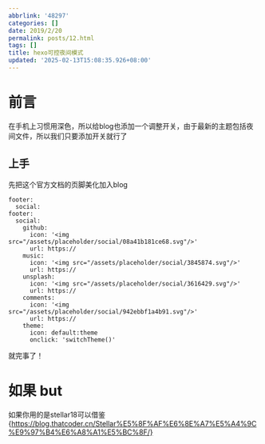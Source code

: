 ```yaml
---
abbrlink: '48297'
categories: []
date: 2019/2/20
permalink: posts/12.html
tags: []
title: hexo可控夜间模式
updated: '2025-02-13T15:08:35.926+08:00'
---
```

# 前言

在手机上习惯用深色，所以给blog也添加一个调整开关，由于最新的主题包括夜间文件，所以我们只要添加开关就行了

## 上手

先把这个官方文档的页脚美化加入blog

```复制to'git'
footer:
  social:
footer:
  social:
    github:
      icon: '<img src="/assets/placeholder/social/08a41b181ce68.svg"/>'
      url: https://
    music:
      icon: '<img src="/assets/placeholder/social/3845874.svg"/>'
      url: https://
    unsplash:
      icon: '<img src="/assets/placeholder/social/3616429.svg"/>'
      url: https://
    comments:
      icon: '<img src="/assets/placeholder/social/942ebbf1a4b91.svg"/>'
      url: https://
    theme:
      icon: default:theme
      onclick: 'switchTheme()'

```

就完事了！

# 如果 but

如果你用的是stellar18可以借鉴{https://blog.thatcoder.cn/Stellar%E5%8F%AF%E6%8E%A7%E5%A4%9C%E9%97%B4%E6%A8%A1%E5%BC%8F/}
